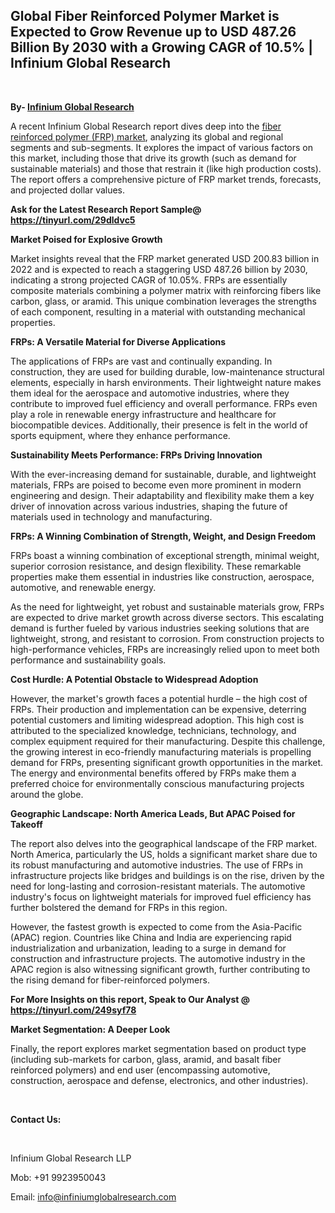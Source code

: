 <h2><strong>Global Fiber Reinforced Polymer Market is Expected to Grow Revenue up to USD 487.26 Billion By 2030 with a Growing CAGR of 10.5% | Infinium Global Research</strong></h2>
<p>&nbsp;</p>
<p><strong>By- </strong><a href="https://www.infiniumglobalresearch.com"><strong>Infinium Global Research</strong></a></p>
<p>A recent Infinium Global Research report dives deep into the <a href="https://www.infiniumglobalresearch.com/market-reports/global-fiber-reinforced-polymer-market">fiber reinforced polymer (FRP) market</a>, analyzing its global and regional segments and sub-segments. It explores the impact of various factors on this market, including those that drive its growth (such as demand for sustainable materials) and those that restrain it (like high production costs). The report offers a comprehensive picture of FRP market trends, forecasts, and projected dollar values.</p>
<p><strong>Ask for the Latest Research Report Sample@ </strong><a href="https://tinyurl.com/29dldvc5"><strong>https://tinyurl.com/29dldvc5</strong></a></p>
<p><strong>Market Poised for Explosive Growth</strong></p>
<p>Market insights reveal that the FRP market generated USD 200.83 billion in 2022 and is expected to reach a staggering USD 487.26 billion by 2030, indicating a strong projected CAGR of 10.05%. FRPs are essentially composite materials combining a polymer matrix with reinforcing fibers like carbon, glass, or aramid. This unique combination leverages the strengths of each component, resulting in a material with outstanding mechanical properties.</p>
<p><strong>FRPs: A Versatile Material for Diverse Applications</strong></p>
<p>The applications of FRPs are vast and continually expanding. In construction, they are used for building durable, low-maintenance structural elements, especially in harsh environments. Their lightweight nature makes them ideal for the aerospace and automotive industries, where they contribute to improved fuel efficiency and overall performance. FRPs even play a role in renewable energy infrastructure and healthcare for biocompatible devices. Additionally, their presence is felt in the world of sports equipment, where they enhance performance.</p>
<p><strong>Sustainability Meets Performance: FRPs Driving Innovation</strong></p>
<p>With the ever-increasing demand for sustainable, durable, and lightweight materials, FRPs are poised to become even more prominent in modern engineering and design. Their adaptability and flexibility make them a key driver of innovation across various industries, shaping the future of materials used in technology and manufacturing.</p>
<p><strong>FRPs: A Winning Combination of Strength, Weight, and Design Freedom</strong></p>
<p>FRPs boast a winning combination of exceptional strength, minimal weight, superior corrosion resistance, and design flexibility. These remarkable properties make them essential in industries like construction, aerospace, automotive, and renewable energy.</p>
<p>As the need for lightweight, yet robust and sustainable materials grow, FRPs are expected to drive market growth across diverse sectors. This escalating demand is further fueled by various industries seeking solutions that are lightweight, strong, and resistant to corrosion. From construction projects to high-performance vehicles, FRPs are increasingly relied upon to meet both performance and sustainability goals.</p>
<p><strong>Cost Hurdle: A Potential Obstacle to Widespread Adoption</strong></p>
<p>However, the market's growth faces a potential hurdle &ndash; the high cost of FRPs. Their production and implementation can be expensive, deterring potential customers and limiting widespread adoption. This high cost is attributed to the specialized knowledge, technicians, technology, and complex equipment required for their manufacturing. Despite this challenge, the growing interest in eco-friendly manufacturing materials is propelling demand for FRPs, presenting significant growth opportunities in the market. The energy and environmental benefits offered by FRPs make them a preferred choice for environmentally conscious manufacturing projects around the globe.</p>
<p><strong>Geographic Landscape: North America Leads, But APAC Poised for Takeoff</strong></p>
<p>The report also delves into the geographical landscape of the FRP market. North America, particularly the US, holds a significant market share due to its robust manufacturing and automotive industries. The use of FRPs in infrastructure projects like bridges and buildings is on the rise, driven by the need for long-lasting and corrosion-resistant materials. The automotive industry's focus on lightweight materials for improved fuel efficiency has further bolstered the demand for FRPs in this region.</p>
<p>However, the fastest growth is expected to come from the Asia-Pacific (APAC) region. Countries like China and India are experiencing rapid industrialization and urbanization, leading to a surge in demand for construction and infrastructure projects. The automotive industry in the APAC region is also witnessing significant growth, further contributing to the rising demand for fiber-reinforced polymers.</p>
<p><strong>For More Insights on this report, Speak to Our Analyst @ </strong><a href="https://tinyurl.com/249syf78"><strong>https://tinyurl.com/249syf78</strong></a></p>
<p><strong>Market Segmentation: A Deeper Look</strong></p>
<p>Finally, the report explores market segmentation based on product type (including sub-markets for carbon, glass, aramid, and basalt fiber reinforced polymers) and end user (encompassing automotive, construction, aerospace and defense, electronics, and other industries).</p>
<p>&nbsp;</p>
<p><strong>Contact Us:</strong></p>
<p>&nbsp;</p>
<p>Infinium Global Research LLP</p>
<p>Mob: +91 9923950043</p>
<p>Email: <a href="mailto:info@infiniumglobalresearch.com">info@infiniumglobalresearch.com</a></p>